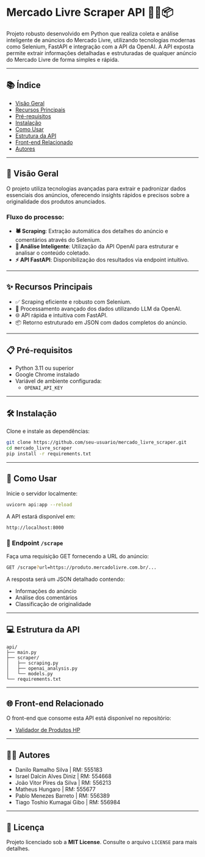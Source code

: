 # Mercado Livre Scraper API 🕵️‍♂️📦

Projeto robusto desenvolvido em Python que realiza coleta e análise inteligente de anúncios do Mercado Livre, utilizando tecnologias modernas como Selenium, FastAPI e integração com a API da OpenAI. A API exposta permite extrair informações detalhadas e estruturadas de qualquer anúncio do Mercado Livre de forma simples e rápida.

---

## 📚 Índice

- [Visão Geral](#visão-geral)
- [Recursos Principais](#recursos-principais)
- [Pré-requisitos](#pré-requisitos)
- [Instalação](#instalação)
- [Como Usar](#como-usar)
- [Estrutura da API](#estrutura-da-api)
- [Front-end Relacionado](#front-end-relacionado)
- [Autores](#autores)

---

## 📝 Visão Geral

O projeto utiliza tecnologias avançadas para extrair e padronizar dados essenciais dos anúncios, oferecendo insights rápidos e precisos sobre a originalidade dos produtos anunciados.

### Fluxo do processo:

- **🕷️ Scraping**: Extração automática dos detalhes do anúncio e comentários através do Selenium.
- **🤖 Análise Inteligente**: Utilização da API OpenAI para estruturar e analisar o conteúdo coletado.
- **⚡ API FastAPI**: Disponibilização dos resultados via endpoint intuitivo.

---

## ✨ Recursos Principais

- ✅ Scraping eficiente e robusto com Selenium.
- 🤖 Processamento avançado dos dados utilizando LLM da OpenAI.
- 🌐 API rápida e intuitiva com FastAPI.
- 📦 Retorno estruturado em JSON com dados completos do anúncio.

---

## 📋 Pré-requisitos

- Python 3.11 ou superior
- Google Chrome instalado
- Variável de ambiente configurada:
  - `OPENAI_API_KEY`

---

## 🛠️ Instalação

Clone e instale as dependências:

```bash
git clone https://github.com/seu-usuario/mercado_livre_scraper.git
cd mercado_livre_scraper
pip install -r requirements.txt
```

---

## 🚀 Como Usar

Inicie o servidor localmente:

```bash
uvicorn api:app --reload
```

A API estará disponível em:

```
http://localhost:8000
```

### 🔗 Endpoint `/scrape`

Faça uma requisição GET fornecendo a URL do anúncio:

```bash
GET /scrape?url=https://produto.mercadolivre.com.br/...
```

A resposta será um JSON detalhado contendo:

- Informações do anúncio
- Análise dos comentários
- Classificação de originalidade

---

## 💻 Estrutura da API

```text
api/
├── main.py
├── scraper/
│   ├── scraping.py
│   ├── openai_analysis.py
│   └── models.py
└── requirements.txt
```

---

## 🌐 Front-end Relacionado

O front-end que consome esta API está disponível no repositório:

- [Validador de Produtos HP](https://github.com/DaniloRamalhoSilva/Projeto_HP)

---

## 👨‍🏫 Autores

- Danilo Ramalho Silva | RM: 555183
- Israel Dalcin Alves Diniz | RM: 554668
- João Vitor Pires da Silva | RM: 556213
- Matheus Hungaro | RM: 555677
- Pablo Menezes Barreto | RM: 556389
- Tiago Toshio Kumagai Gibo | RM: 556984

---

## 📜 Licença

Projeto licenciado sob a **MIT License**. Consulte o arquivo `LICENSE` para mais detalhes.

